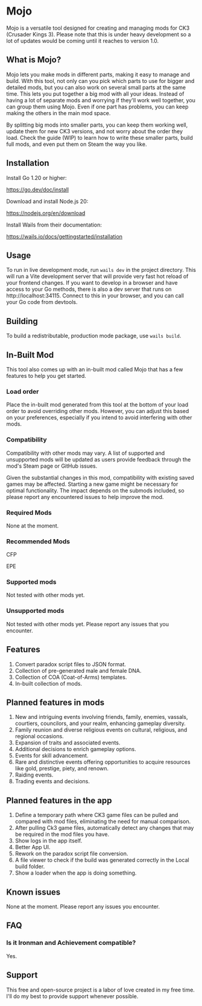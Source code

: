 # Mojo

Mojo is a versatile tool designed for creating and managing mods for CK3 (Crusader Kings 3). Please note that this is
under heavy development so a lot of updates would be coming until it reaches to version 1.0.

## What is Mojo?

Mojo lets you make mods in different parts, making it easy to manage and build. With this tool, not only can you pick 
which parts to use for bigger and detailed mods, but you can also work on several small parts at the same time. This 
lets you put together a big mod with all your ideas. Instead of having a lot of separate mods and worrying if they'll 
work well together, you can group them using Mojo. Even if one part has problems, you can keep making the others in the 
main mod space.

By splitting big mods into smaller parts, you can keep them working well, update them for new CK3 versions, and not 
worry about the order they load. Check the guide (WIP) to learn how to write these smaller parts, build full mods, and 
even put them on Steam the way you like.

## Installation

Install Go 1.20 or higher:

https://go.dev/doc/install

Download and install Node.js 20:

https://nodejs.org/en/download

Install Wails from their documentation:

https://wails.io/docs/gettingstarted/installation

## Usage

To run in live development mode, run `wails dev` in the project directory. This will run a Vite development
server that will provide very fast hot reload of your frontend changes. If you want to develop in a browser
and have access to your Go methods, there is also a dev server that runs on http://localhost:34115. Connect
to this in your browser, and you can call your Go code from devtools.

## Building

To build a redistributable, production mode package, use `wails build`.

## In-Built Mod

This tool also comes up with an in-built mod called Mojo that has a few features to help you get started.

### Load order

Place the in-built mod generated from this tool at the bottom of your load order to avoid overriding other mods. 
However, you can adjust this based on your preferences, especially if you intend to avoid interfering with other mods.

### Compatibility

Compatibility with other mods may vary. A list of supported and unsupported mods will be updated as users provide 
feedback through the mod's Steam page or GitHub issues.

Given the substantial changes in this mod, compatibility with existing saved games may be affected. Starting a new 
game might be necessary for optimal functionality. The impact depends on the submods included, so please report any 
encountered issues to help improve the mod.

### Required Mods

None at the moment.

### Recommended Mods

CFP

EPE

### Supported mods

Not tested with other mods yet.

### Unsupported mods

Not tested with other mods yet. Please report any issues that you encounter.

## Features

1. Convert paradox script files to JSON format.
2. Collection of pre-generated male and female DNA.
3. Collection of COA (Coat-of-Arms) templates.
4. In-built collection of mods.

## Planned features in mods

1. New and intriguing events involving friends, family, enemies, vassals, courtiers, councilors, and your realm, enhancing gameplay diversity.
2. Family reunion and diverse religious events on cultural, religious, and regional occasions.
3. Expansion of traits and associated events.
4. Additional decisions to enrich gameplay options.
5. Events for skill advancement.
6. Rare and distinctive events offering opportunities to acquire resources like gold, prestige, piety, and renown.
7. Raiding events.
8. Trading events and decisions.

## Planned features in the app

1. Define a temporary path where CK3 game files can be pulled and compared with mod files, eliminating the need for manual comparison.
2. After pulling Ck3 game files, automatically detect any changes that may be required in the mod files you have.
3. Show logs in the app itself.
4. Better App UI.
5. Rework on the paradox script file conversion.
6. A file viewer to check if the build was generated correctly in the Local build folder.
7. Show a loader when the app is doing something.

## Known issues

None at the moment. Please report any issues you encounter.

## FAQ

### Is it Ironman and Achievement compatible?

Yes.

## Support

This free and open-source project is a labor of love created in my free time. I'll do my best to provide support whenever possible.
